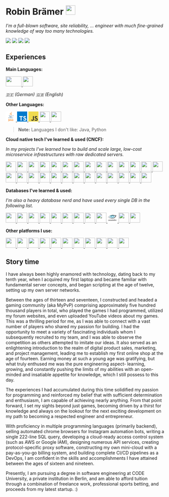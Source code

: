# Robin Brämer <img src="https://raw.githubusercontent.com/MartinHeinz/MartinHeinz/master/wave.gif" width="30px" height="30px" />
_I'm a full-blown software, site reliability, ... engineer with much fine-grained knowledge of way too many technologies._

![](https://img.shields.io/badge/-Gopher-informational?style=for-the-badge&logo=Go)
![](https://img.shields.io/badge/-Kubernetes-informational?style=for-the-badge&logo=kubernetes)
![](https://img.shields.io/badge/-Games-informational?style=for-the-badge&logo=Minecraft)
![](https://img.shields.io/badge/-FinTech-informational?style=for-the-badge&logo=Bitcoin)

## Experiences

**Main Languages:**

<a href="https://github.com/golang/go">
    <img height="32" width="50" src="https://go.dev/images/go-logo-white.svg" />
</a>
<a href="https://github.com/sveltejs">
    <img height="32" width="32" src="https://github.com/sveltejs.png" />
</a>

_🇩🇪 (German) 🇬🇧 (English)_


**Other Languages:**

<a href="https://github.com/java/">
    <img height="32" width="32" style="background-color:white" src="https://raw.githubusercontent.com/github/explore/5b3600551e122a3277c2c5368af2ad5725ffa9a1/topics/java/java.png" />
</a>
<a href="https://github.com/microsoft/TypeScript">
    <img height="32" width="32" src="https://raw.githubusercontent.com/github/explore/80688e429a7d4ef2fca1e82350fe8e3517d3494d/topics/typescript/typescript.png" />
</a>
<a href="https://github.com/microsoft/JavaScript">
    <img height="32" width="32" src="https://raw.githubusercontent.com/github/explore/80688e429a7d4ef2fca1e82350fe8e3517d3494d/topics/javascript/javascript.png" />
</a>
<a href="https://github.com/python">
    <img height="32" width="32" src="https://github.com/python.png" />
</a>
<a href="https://github.com/SkriptLang">
    <img height="32" width="32" src="https://github.com/SkriptLang.png" />
</a>

> **Note:** Languages I don't like: Java, Python

**Cloud native tech I've learned & used (CNCF):**

_In my projects I've learned how to build and scale large, low-cost microservice infrastructures with raw dedicated servers._

<a href="https://github.com/kubernetes">
<img height="32" width="32" src="https://github.com/kubernetes.png" />
</a>
<a href="https://github.com/grpc">
<img height="32" width="32" src="https://github.com/grpc.png" />
</a>
<a href="https://github.com/protocolbuffers/protobuf">
<img height="32" width="32" src="https://github-production-user-asset-6210df.s3.amazonaws.com/22003767/304028702-6a6037ca-e390-4ca1-b4a9-93a6565c045b.png?X-Amz-Algorithm=AWS4-HMAC-SHA256&X-Amz-Credential=AKIAVCODYLSA53PQK4ZA%2F20240614%2Fus-east-1%2Fs3%2Faws4_request&X-Amz-Date=20240614T101023Z&X-Amz-Expires=300&X-Amz-Signature=c1717a2b861b861977f47c29cf4b6467016e649860d614073a25d2f03def3807&X-Amz-SignedHeaders=host&actor_id=0&key_id=0&repo_id=0" />
</a>
<a href="https://github.com/siderolabs/talos">
    <img height="32" width="32" src="https://github.com/siderolabs.png" />
</a>
<a href="https://github.com/argoproj">
    <img height="32" width="32" src="https://github.com/argoproj.png" />
</a>
<a href="https://github.com/containerd/containerd">
<img height="32" width="32" style="background-color:white" src="https://github.com/containerd.png" />
</a>
<a href="https://github.com/istio/istio">
<img height="32" width="32" src="https://github.com/istio.png" />
</a>
<a href="https://github.com/cilium/cilium">
<img height="32" width="32" src="https://github.com/cilium.png" />
</a>
<a href="https://github.com/piraeusdatastore/piraeus-operator">
    <img height="32" width="32" src="https://github.com/piraeusdatastore.png" />
</a>
<a href="https://github.com/rook/rook">
<img height="32" width="32" style="background-color:white" src="https://github.com/rook.png" />
</a>
<a href="https://github.com/kubernetes-sigs/kubebuilder">
<img height="32" width="32" src="https://github.com/kubernetes-sigs.png" />
</a>
<a href="https://github.com/maas/maas">
<img height="32" width="32" src="https://github.com/maas.png" />
</a>
<a href="https://github.com/openstack">
<img height="32" width="32" src="https://github.com/openstack.png" />
</a>
<a href="https://github.com/k8snetworkplumbingwg/multus-cni">
<img height="32" width="32" src="https://gist.github.com/assets/22003767/73d5992f-1936-44fd-9930-e1a1f7c105a1" />
</a>
<a href="https://github.com/kubeovn/kube-ovn">
<img height="32" width="32" src="https://github.com/kubeovn.png" />
</a>
<a href="https://github.com/prometheus/prometheus">
<img height="32" width="32" src="https://github.com/prometheus.png" />
</a>
<a href="https://github.com/open-policy-agent/opa">
<img height="32" width="32" src="https://github.com/open-policy-agent.png" />
</a>
<a href="https://github.com/kubevirt/kubevirt">
<img height="32" width="32" src="https://github.com/kubevirt.png" />
</a>
<a href="https://github.com/cloudevents">
<img height="32" width="32" src="https://github.com/cloudevents.png" />
</a>
<a href="https://github.com/gvisor">
<img height="32" width="32" src="https://gvisor.dev/assets/logos/logo_solo_on_dark.svg" />
</a>
<a href="https://github.com/fluxcd">
<img height="32" width="32" src="https://github.com/fluxcd.png" />
</a>
<a href="https://github.com/nats-io">
<img height="32" width="32" src="https://github.com/nats-io.png" />
</a>
<a href="https://github.com/operator-framework/operator-sdk">
<img height="32" width="32" src="https://github.com/operator-framework.png" />
</a>
<a href="https://github.com/containernetworking/cni">
<img height="32" width="32" src="https://github.com/containernetworking.png" />
</a>
<a href="https://github.com/CrunchyData/postgres-operator">
<img height="32" width="32" src="https://github.com/CrunchyData.png" />
</a>
<a href="https://github.com/kubemq-io/kubemq-community">
<img height="32" width="32" src="https://github.com/kubemq-io.png" />
</a>
<a href="https://github.com/loft-sh/vcluster">
<img height="32" width="32" src="https://github.com/loft-sh.png" />
</a>


**Databases I've learned & used:**

_I'm also a heavy database nerd and have used every single DB in the following list._

<a href="https://github.com/cockroachdb/cockroach">
    <img height="32" width="32" src="https://github.com/cockroachdb.png" />
</a>
<a href="https://github.com/redis/redis">
    <img height="32" width="32" src="https://github.com/redis.png" />
</a>
<a href="https://github.com/graphql">
    <img height="32" width="32" src="https://github.com/graphql.png" />
</a>
<a href="https://github.com/dgraph-io/badger">
    <img height="32" width="32" src="https://github.com/dgraph-io.png" />
</a>
<a href="https://github.com/etcd-io/etcd">
    <img height="32" width="32" src="https://github.com/etcd-io.png" />
</a>
<a href="https://github.com/postgres">
    <img height="32" width="32" src="https://github.com/postgres.png" />
</a>
<a href="https://github.com/couchbase">
    <img height="32" width="32" src="https://github.com/couchbase.png" />
</a>
<a href="https://github.com/mysql">
    <img height="32" width="32" src="https://github.com/mysql.png" />
</a>
<a href="https://github.com/MariaDB">
    <img height="32" width="32" style="background-color:white" src="https://github.com/MariaDB.png" />
</a>
<a href="https://github.com/apache/cassandra">
    <img height="32" width="32" style="background-color:white" src="https://raw.githubusercontent.com/github/explore/8b79365c693905ff9adad384ab1534b5ab041cb9/topics/cassandra/cassandra.png" />
</a>
<a href="https://github.com/sqlite/sqlite">
    <img height="32" width="32" src="https://github.com/sqlite.png" />
</a>
<a href="https://cloud.google.com/firestore">
    <img height="32" width="32" src="https://github.com/firebase.png" />
</a>

**Other platforms I use:**

<a href="https://gitlab.com/robinbraemer">
    <img height="32" width="32" src="https://github.com/gitlab.png" />
</a>
<a href="https://github.com/robinbraemer">
    <img height="32" width="32" src="https://github.com/github.png" />
</a>
<a href="https://minekube.com/discord">
    <img height="32" width="32" src="https://github.com/discord.png" />
</a>
<a href="https://www.jetbrains.com/">
    <img height="32" width="32" src="https://github.com/jetbrains.png" />
</a>
<a href="https://cloud.google.com/">
    <img height="32" width="32" src="https://github.com/GoogleCloudPlatform.png" />
</a>
<a href="https://github.com/superfly">
    <img height="32" width="32" src="https://github.com/superfly.png" />
</a>
<a href="https://github.com/cloudflare">
    <img height="32" width="32" src="https://github.com/cloudflare.png" />
</a>
<a href="https://github.com/linear">
    <img height="32" width="32" src="https://github.com/linear.png" />
</a>
<a href="https://github.com/honeycombio">
    <img height="32" width="32" src="https://github.com/honeycombio.png" />
</a>
<a href="https://github.com/posthog">
    <img height="32" width="32" src="https://github.com/posthog.png" />
</a>
<a href="https://github.com/openai">
    <img height="32" width="32" src="https://github.com/openai.png" />
</a>


## Story time

I have always been highly enamored with technology, dating back to my tenth year, when I acquired my first laptop and became familiar with fundamental server concepts, and began scripting at the age of twelve, setting up my own server networks.

Between the ages of thirteen and seventeen, I constructed and headed a gaming community (aka MyPvP) comprising approximately five hundred thousand players in total, who played the games I had programmed, utilized my forum websites, and even uploaded YouTube videos about my games. This was a thrilling period for me, as I was able to connect with a vast number of players who shared my passion for building. I had the opportunity to meet a variety of fascinating individuals whom I subsequently recruited to my team, and I was able to observe the competition as others attempted to imitate our ideas. It also served as an enlightening introduction to the realm of digital product sales, marketing, and project management, leading me to establish my first online shop at the age of fourteen. Earning money at such a young age was gratifying, but what truly enthused me was the pure engineering aspect- learning, growing, and constantly pushing the limits of my abilities with an open-minded and insatiable appetite for knowledge, which I still possess to this day.

The experiences I had accumulated during this time solidified my passion for programming and reinforced my belief that with sufficient determination and enthusiasm, I am capable of achieving nearly anything. From that point forward, I set my sights beyond just games, becoming driven by a thirst for knowledge and always on the lookout for the next exciting development on my path to becoming a respected engineer and entrepreneur.

With proficiency in multiple programming languages (primarily backend), selling automated chrome browsers for Instagram automation bots, writing a single 222-line SQL query, developing a cloud-ready access control system (such as AWS or Google IAM), designing numerous API services, creating protocol-specific proxy software, constructing my own mini-cloud with a pay-as-you-go billing system, and building complete CI/CD pipelines as a DevOps, I am confident in the skills and accomplishments I have attained between the ages of sixteen and nineteen.

Presently, I am pursuing a degree in software engineering at CODE University, a private institution in Berlin, and am able to afford tuition through a combination of freelance work, professional sports betting, and proceeds from my latest startup. :)

<!--
**robinbraemer/robinbraemer** is a ✨ _special_ ✨ repository because its `README.md` (this file) appears on your GitHub profile.

Here are some ideas to get you started:

- 🔭 I’m currently working on ...
- 🌱 I’m currently learning ...
- 👯 I’m looking to collaborate on ...
- 🤔 I’m looking for help with ...
- 💬 Ask me about ...
- 📫 How to reach me: ...
- 😄 Pronouns: ...
- ⚡ Fun fact: ...

<a href="https://github.com/anuraghazra/github-readme-stats">
  <img align="center" src="https://github-readme-stats.vercel.app/api/pin/?username=anuraghazra&repo=github-readme-stats" />
</a>
<a href="https://github.com/anuraghazra/convoychat">
  <img align="center" src="https://github-readme-stats.vercel.app/api/pin/?username=anuraghazra&repo=convoychat" />
</a>
<a href="https://github.com/anuraghazra/convoychat">
  <img align="center" src="https://github-readme-stats.vercel.app/api/pin/?username=anuraghazra&repo=convoychat" />
</a>

-->
